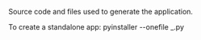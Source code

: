 Source code and files used to generate the application.

To create a standalone app: pyinstaller --onefile _.py
